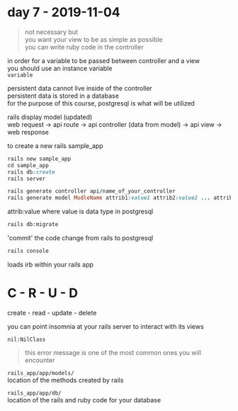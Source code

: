 # day 7 - 2019-11-04

> not necessary but  
> you want your view to be as simple as possible  
> you can write ruby code in the controller

in order for a variable to be passed between controller and a view  
you should use an instance variable  
`variable`

persistent data cannot live inside of the controller  
persistent data is stored in a database  
for the purpose of this course, postgresql is what will be utilized

rails display model (updated)  
web request -> api route -> api controller (data from model) -> api view -> web response

to create a new rails sample_app

```ruby
rails new sample_app
cd sample_app
rails db:create
rails server
```

```ruby
rails generate controller api/name_of_your_controller
rails generate model ModleName attrib1:value1 attrib2:value2 ... attrib9:value9
```

attrib:value where value is data type in postgresql

```bash
rails db:migrate
```

'commit' the code change from rails to postgresql

```bash
rails console
```

loads irb within your rails app

# C - R - U - D

create - read - update - delete

you can point insomnia at your rails server to interact with its views

`nil:NilClass`

> this error message is one of the most common ones you will encounter

`rails_app/app/models/`  
location of the methods created by rails

`rails_app/app/db/`  
location of the rails and ruby code for your database
